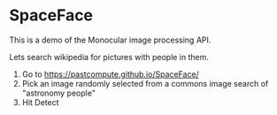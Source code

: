 # SpaceFace

This is a demo of the Monocular image processing API.

Lets search wikipedia for pictures with people in them.

1. Go to https://pastcompute.github.io/SpaceFace/
2. Pick an image randomly selected from a commons image search of "astronomy people"
4. Hit Detect
